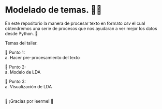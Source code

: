 # Modelado de temas. 🧛‍♂️ 

En este repositorio la manera de procesar texto en formato csv el cual obtendremos una serie de procesos que nos ayudaran a ver mejor los datos desde Python. 🐍

Temas del taller.


👻 Punto 1:
<br> a. Hacer pre-procesamiento del texto

👻 Punto 2:
<br> a. Modelo de LDA

👻 Punto 3:
<br> a. Visualización de LDA


<br> 🦉 ¡Gracias por leerme! 🦉

